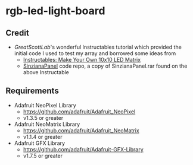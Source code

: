 # rgb-led-light-board

## Credit
- _GreatScottLab_'s wonderful Instructables tutorial which provided the initial code I used to test my array and borrowed some ideas from
    - [Instructables: Make Your Own 10x10 LED Matrix](https://www.instructables.com/id/Make-Your-Own-10x10-LED-Matrix/)
    - [SinzianaPanel](https://github.com/ckuzma/SinzianaPanel) code repo, a copy of SinzianaPanel.rar found on the above Instructable

## Requirements
- Adafruit NeoPixel Library
    - https://github.com/adafruit/Adafruit_NeoPixel
    - v1.3.5 or greater
- Adafruit NeoMatrix Library
    - https://github.com/adafruit/Adafruit_NeoMatrix
    - v1.1.4 or greater
- Adafruit GFX Library
    - https://github.com/adafruit/Adafruit-GFX-Library
    - v1.7.5 or greater